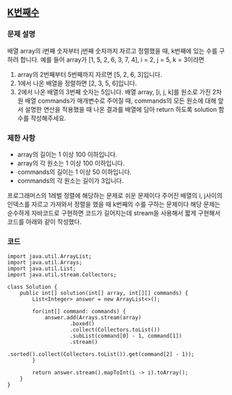 ## [K번째수](https://school.programmers.co.kr/learn/courses/30/lessons/42748)

### 문제 설명
배열 array의 i번째 숫자부터 j번째 숫자까지 자르고 정렬했을 때, k번째에 있는 수를 구하려 합니다.
예를 들어 array가 [1, 5, 2, 6, 3, 7, 4], i = 2, j = 5, k = 3이라면
1. array의 2번째부터 5번째까지 자르면 [5, 2, 6, 3]입니다.
2. 1에서 나온 배열을 정렬하면 [2, 3, 5, 6]입니다.
3. 2에서 나온 배열의 3번째 숫자는 5입니다.
배열 array, [i, j, k]를 원소로 가진 2차원 배열 commands가 매개변수로 주어질 때, commands의 모든 원소에 대해 앞서 설명한 연산을 적용했을 때 나온 결과를 배열에 담아 return 하도록 solution 함수를 작성해주세요.

### 제한 사항
* array의 길이는 1 이상 100 이하입니다.
* array의 각 원소는 1 이상 100 이하입니다.
* commands의 길이는 1 이상 50 이하입니다.
* commands의 각 원소는 길이가 3입니다.

프로그래머스의 1레벌 정렬에 해당하는 문제로 쉬운 문제이다 주어진 배열의 i, j사이의 인덱스를 자르고 가져와서 정렬을 했을 때 k번째의 수를 구하는 문제이다 해당 문제는 순수하게 자바코드로 구현하면 코드가 길어지는데 stream을 사용해서 짧게 구현해서 코드를 아래와 같이 작성했다.

### 코드
```
import java.util.ArrayList;
import java.util.Arrays;
import java.util.List;
import java.util.stream.Collectors;

class Solution {
    public int[] solution(int[] array, int[][] commands) {
        List<Integer> answer = new ArrayList<>();

        for(int[] command: commands) {
            answer.add(Arrays.stream(array)
                    .boxed()
                    .collect(Collectors.toList())
                    .subList(command[0] - 1, command[1])
                    .stream()
                    .sorted().collect(Collectors.toList()).get(command[2] - 1));
        }

        return answer.stream().mapToInt(i -> i).toArray();
    }
}
```
